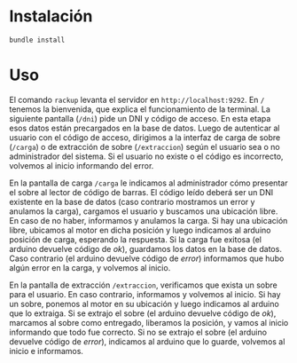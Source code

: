 # Instalación

    bundle install

# Uso

El comando `rackup` levanta el servidor en `http://localhost:9292`. En `/`
tenemos la bienvenida, que explica el funcionamiento de la terminal. La
siguiente pantalla (`/dni`) pide un DNI y código de acceso. En esta etapa esos
datos están precargados en la base de datos. Luego de autenticar al usuario con
el código de acceso, dirigimos a la interfaz de carga de sobre (`/carga`) o de
extracción de sobre (`/extraccion`) según el usuario sea o no administrador del
sistema. Si el usuario no existe o el código es incorrecto, volvemos al inicio
informando del error.

En la pantalla de carga `/carga` le indicamos al administrador cómo presentar
el sobre al lector de código de barras. El código leído deberá ser un DNI
existente en la base de datos (caso contrario mostramos un error y anulamos la
carga), cargamos el usuario y buscamos una ubicación libre. En caso de no
haber, informamos y anulamos la carga. Si hay una ubicación libre, ubicamos al
motor en dicha posición y luego indicamos al arduino posición de carga,
esperando la respuesta. Si la carga fue exitosa (el arduino devuelve código de
*ok*), guardamos los datos en la base de datos. Caso contrario (el arduino
devuelve código de *error*) informamos que hubo algún error en la carga, y
volvemos al inicio.

En la pantalla de extracción `/extraccion`, verificamos que exista un sobre
para el usuario. En caso contrario, informamos y volvemos al inicio. Si hay un
sobre, ponemos al motor en su ubicación y luego indicamos al arduino que lo
extraiga. Si se extrajo el sobre (el arduino devuelve código de *ok*), marcamos
al sobre como entregado, liberamos la posición, y vamos al inicio informando que
todo fue correcto. Si no se extrajo el sobre (el arduino devuelve código de
*error*), indicamos al arduino que lo guarde, volvemos al inicio e informamos.
